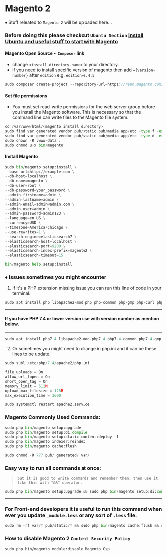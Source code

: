 # Magento 2
♦ Stuff releated to `Magento 2` will be uploaded here...

### Before doing this please checkout `Ubuntu Section` [Install Ubuntu and useful stuff to start with Magento](https://github.com/SaadiDK-003/developers-library/blob/master/ubuntu.md)

#### Magento Open Source ~ `Composer` link
* change `<install-directory-name>` to your directory.
* if you need to install specific version of magento then add `={version-number}` after `edition` e.g. `edition=2.4.5`
```javascript
sudo composer create-project --repository-url=https://repo.magento.com/ magento/project-community-edition <install-directory-name>
```
#### Set file permissions
* You must set read-write permissions for the web server group before you install the Magento software. This is necessary so that the command line can write files to the Magento file system.
```python
cd /var/www/html/<magento install directory>
sudo find var generated vendor pub/static pub/media app/etc -type f -exec chmod g+w {} +
sudo find var generated vendor pub/static pub/media app/etc -type d -exec chmod g+ws {} +
sudo chown -R :www-data .
sudo chmod u+x bin/magento
```
#### Install Magento
```python
sudo bin/magento setup:install \
--base-url=http://example.com \
--db-host=localhost \
--db-name=magento \
--db-user=root \
--db-password=your_password \
--admin-firstname=admin \
--admin-lastname=admin \
--admin-email=admin@admin.com \
--admin-user=admin \
--admin-password=admin123 \
--language=en_US \
--currency=USD \
--timezone=America/Chicago \
--use-rewrites=1 \
--search-engine=elasticsearch7 \
--elasticsearch-host=localhost \
--elasticsearch-port=9200 \
--elasticsearch-index-prefix=magento2 \
--elasticsearch-timeout=15 
```

```python
bin/magento help setup:install
```

### ♦ Issues sometimes you might encounter
1. If it's a PHP extension missing issue you can run this line of code in your terminal.

```python
sudo apt install php libapache2-mod-php php-common php-gmp php-curl php-soap php-bcmath php-intl php-mbstring php-xmlrpc php-mysql php-gd php-xml php-cli php-zip
```
---
#### If you have PHP 7.4 or lower version use with version number as mention below.
---
```python
sudo apt install php7.4 libapache2-mod-php7.4 php7.4-common php7.4-gmp php7.4-curl php7.4-soap php7.4-bcmath php7.4-intl php7.4-mbstring php7.4-xmlrpc php7.4-mcrypt php7.4-mysql php7.4-gd php7.4-xml php7.4-cli php7.4-zip
```
2. Or sometimes you might need to change in php.ini and it can be these lines to be update.
```python
sudo subl /etc/php/7.4/apache2/php.ini
```
```javascript
file_uploads = On
allow_url_fopen = On
short_open_tag = On
memory_limit = 512M
upload_max_filesize = 128M
max_execution_time = 3600
```
```python
sudo systemctl restart apache2.service
```

### Magento Commonly Used Commands:
```python
sudo php bin/magento setup:upgrade
sudo php bin/magento setup:di:compile
sudo php bin/magento setup:static-content:deploy -f
sudo php bin/magento indexer:reindex
sudo php bin/magento cache:flush

sudo chmod -R 777 pub/ generated/ var/
```
### Easy way to run all commands at once:
> `but it is good to write commands and remember them, then use it like this with "&&" operator.`
```python
sudo php bin/magento setup:upgrade && sudo php bin/magento setup:di:compile && sudo php bin/magento setup:static-content:deploy -f && sudo php bin/magento indexer:reindex && sudo php bin/magento cache:flush && sudo chmod -R 777 pub/ generated/ var/
```
---
### For Front-end developers it is useful to run this command when ever you update `_module.less` or any sort of `.less` file.
```python
sudo rm -rf var/* pub/static/* && sudo php bin/magento cache:flush && sudo chmod -R 777 pub/ generated/ var/
```
### How to disable Magento 2 `Content Security Policy`

```
sudo php bin/magento module:disable Magento_Csp
```